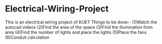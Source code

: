 # Electrical-Wiring-Project
This is an electrical wiring project of KUET
Things to be done:-
(1)Watch the autocad videos
(2)Find the area of the space
(3)Find the illumination from area
(4)Find the number of lights and place the lights
(5)Place the fans
(6)Conduit calculation
